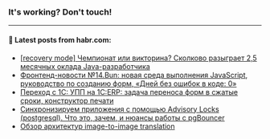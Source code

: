 ### It's working? Don't touch!

---
<!--
#### 🛠️ Technical stack:

![C++](https://img.shields.io/badge/C++-informational?logo=c%2B%2B&style=flat&logoColor=white&color=9C033A)
![Java](https://img.shields.io/badge/Java-informational?logo=java&style=flat&logoColor=white&color=007396)
![Kotlin](https://img.shields.io/badge/Kotlin-informational?logo=Kotlin&style=flat&logoColor=white&color=0095D5)
![JS](https://img.shields.io/badge/JS-informational?logo=javaScript&style=flat&logoColor=black&color=F7Df1E) <br>
![HTML5](https://img.shields.io/badge/HTML5-informational?logo=html5&style=flat&logoColor=white&color=E34F26)
![CSS3](https://img.shields.io/badge/CSS3-informational?logo=css3&style=flat&logoColor=white&color=157286)
![Sass](https://img.shields.io/badge/Saas-informational?logo=sass&style=flat&logoColor=white&color=hotpink)
![PHP](https://img.shields.io/badge/PHP-informational?logo=php&style=flat&logoColor=white&color=777BB4) <br>
![WebPAck](https://img.shields.io/badge/WebPack-informational?logo=webPack&style=flat&logoColor=white&color=FF6F00)
![Bootstrap](https://img.shields.io/badge/Bootstrap-informational?logo=Bootstrap&style=flat&logoColor=white&color=7952B3)
![MySQL](https://img.shields.io/badge/MySQL-informational?logo=MySQL&style=flat&logoColor=white&color=00f) <br>
![NodeJS](https://img.shields.io/badge/NodeJS-informational?logo=node.js&style=flat&logoColor=white&color=43853D)
![Spring](https://img.shields.io/badge/Spring-informational?logo=Spring&style=flat&logoColor=white&color=0A9EDC)
![Angular](https://img.shields.io/badge/Vue-informational?logo=vue.js&style=flat&logoColor=white&color=red)
![Git](https://img.shields.io/badge/Git-informational?logo=git&style=flat&logoColor=white&color=darkorange)

___
-->

#### 💬 Latest posts from habr.com:

<!-- BLOG-POST-LIST:START -->
- [[recovery mode] Чемпионат или викторина? Сколково разыграет 2,5 месячных оклада Java-разработчика](https://habr.com/ru/post/676520/?utm_source=habrahabr&utm_medium=rss&utm_campaign=676520)
- [Фронтенд-новости №14.Bun: новая среда выполнения JavaScript, руководство по созданию форм, «Дней без ошибок в коде: 0»](https://habr.com/ru/post/676104/?utm_source=habrahabr&utm_medium=rss&utm_campaign=676104)
- [Переход с 1С: УПП на 1С:ERP: задача переноса форм в сжатые сроки, конструктор печати](https://habr.com/ru/post/676472/?utm_source=habrahabr&utm_medium=rss&utm_campaign=676472)
- [Синхронизируем приложения с помощью Advisory Locks &lpar;postgresql&rpar;. Что это, зачем, и нюансы работы с pgBouncer](https://habr.com/ru/post/674730/?utm_source=habrahabr&utm_medium=rss&utm_campaign=674730)
- [Обзор архитектур image-to-image translation](https://habr.com/ru/post/676296/?utm_source=habrahabr&utm_medium=rss&utm_campaign=676296)
<!-- BLOG-POST-LIST:END -->
